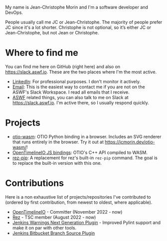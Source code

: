 My name is Jean-Christophe Morin and I'm a software developer and DevOps.

People usually call me JC or Jean-Christophe. The majority of people prefer JC since it's a lot shorter. Christophe is not optional, so it’s either JC or Jean-Christophe, but not Jean or Christophe.

# Where to find me
You can find me here on GitHub (right here) and also on https://slack.aswf.io. These are the two places where I'm the most active.

* [LinkedIn](https://www.linkedin.com/in/jeanchristophemorin/): For professional purposes. I don't monitor it actively.
* [Email](mailto:jean_christophe_morin@hotmail.com): This is the easiest way to contact me if you are not on the ASWF's Slack Workspace. I read all emails that I receive.
* [ASWF](https://www.aswf.io/) related things, you can also talk to me on Slack at https://slack.aswf.io. I'm active there, so I usually respond quickly.

# Projects

* [otio-wasm](https://github.com/JeanChristopheMorinPerso/otio-wasm): OTIO Python binding in a browser. Includes an SVG renderer that runs entirely in the browser. Try it out at https://jcmorin.dev/otio-wasm/!
* [OpenTimelineIO JS bindings](https://github.com/JeanChristopheMorinPerso/OpenTimelineIO-JS-Bindings): OTIO's C++ API compiled to WASM.
* [rez-pip](https://github.com/JeanChristopheMorinPerso/OpenTimelineIO-JS-Bindings): A replacement for rez's built-in `rez-pip` command. The goal is to replace the built-in version with this one.

# Contributions

Here is a non exhaustive list of projects/repositories I've contributed to (ordered by first contribution, from newest to oldest, where applicable).

* [OpenTimelineIO](https://github.com/AcademySoftwareFoundation/OpenTimelineIO) - Committer (November 2022 - now)
* [Rez](https://github.com/AcademySoftwareFoundation/OpenTimelineIO) - TSC member (August 2022 - now)
* [Jenkins Warnings Next Generation Plugin](https://github.com/jenkinsci/warnings-ng-plugin) - Improved Pylint support and make it on par with other tools.
* [Jenkins Bitbucket Branch Source Plugin](https://github.com/jenkinsci/bitbucket-branch-source-plugin)
